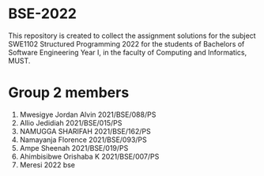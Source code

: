 # BSE-2022
This repository is created to collect the assignment solutions for the subject SWE1102 Structured Programming 2022
 for the students of Bachelors of Software Engineering  Year I, in the faculty of Computing and Informatics, MUST.
# Group 2 members
1. Mwesigye Jordan Alvin 2021/BSE/088/PS
2. Allio Jedidiah         2021/BSE/015/PS
3. NAMUGGA SHARIFAH       2021/BSE/162/PS
4. Namayanja Florence     2021/BSE/093/PS
5. Ampe Sheenah           2021/BSE/019/PS
6. Ahimbisibwe Orishaba K 2021/BSE/007/PS
7. Meresi 2022 bse